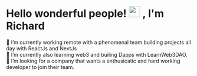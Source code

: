 # Hello wonderful people! <img src="https://raw.githubusercontent.com/MartinHeinz/MartinHeinz/master/wave.gif" width="30px"> , I'm Richard
🔭 I’m currently working remote with a phenomenal team building projects all day with ReactJs and NextJs<br>
🌱 I’m currently also learning web3 and builing Dapps with LearnWeb3DAO.<br>
🤔 I’m looking for a company that wants a enthusicatic and hard working developer to join their team.

   
 

